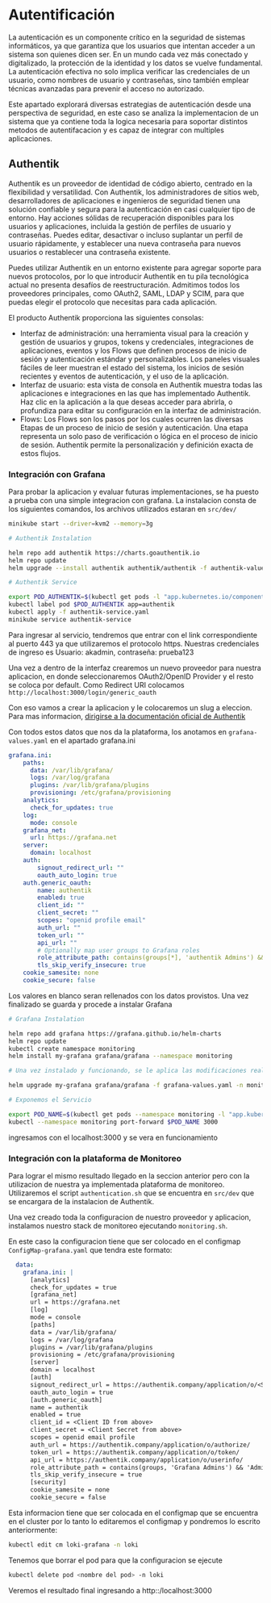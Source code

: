 # Autentificación

La autenticación es un componente crítico en la seguridad de sistemas informáticos, ya que garantiza que los usuarios que intentan acceder a un sistema son quienes dicen ser. En un mundo cada vez más conectado y digitalizado, la protección de la identidad y los datos se vuelve fundamental. La autenticación efectiva no solo implica verificar las credenciales de un usuario, como nombres de usuario y contraseñas, sino también emplear técnicas avanzadas para prevenir el acceso no autorizado.

Este apartado explorará diversas estrategias de autenticación desde una perspectiva de seguridad, en este caso se analiza la implementacion de un sistema que ya contiene toda la logica necesaria para soportar distintos metodos de autentifacacion y es capaz de integrar con multiples aplicaciones.

## Authentik

Authentik es un proveedor de identidad de código abierto, centrado en la flexibilidad y versatilidad. Con Authentik, los administradores de sitios web, desarrolladores de aplicaciones e ingenieros de seguridad tienen una solución confiable y segura para la autenticación en casi cualquier tipo de entorno. Hay acciones sólidas de recuperación disponibles para los usuarios y aplicaciones, incluida la gestión de perfiles de usuario y contraseñas. Puedes editar, desactivar o incluso suplantar un perfil de usuario rápidamente, y establecer una nueva contraseña para nuevos usuarios o restablecer una contraseña existente.

Puedes utilizar Authentik en un entorno existente para agregar soporte para nuevos protocolos, por lo que introducir Authentik en tu pila tecnológica actual no presenta desafíos de reestructuración. Admitimos todos los proveedores principales, como OAuth2, SAML, LDAP y SCIM, para que puedas elegir el protocolo que necesitas para cada aplicación.

El producto Authentik proporciona las siguientes consolas:

- Interfaz de administración: una herramienta visual para la creación y gestión de usuarios y grupos, tokens y credenciales, integraciones de aplicaciones, eventos y los Flows que definen procesos de inicio de sesión y autenticación estándar y personalizables. Los paneles visuales fáciles de leer muestran el estado del sistema, los inicios de sesión recientes y eventos de autenticación, y el uso de la aplicación.
- Interfaz de usuario: esta vista de consola en Authentik muestra todas las aplicaciones e integraciones en las que has implementado Authentik. Haz clic en la aplicación a la que deseas acceder para abrirla, o profundiza para editar su configuración en la interfaz de administración.
- Flows: Los Flows son los pasos por los cuales ocurren las diversas Etapas de un proceso de inicio de sesión y autenticación. Una etapa representa un solo paso de verificación o lógica en el proceso de inicio de sesión. Authentik permite la personalización y definición exacta de estos flujos.

### Integración con Grafana

Para probar la aplicacion y evaluar futuras implementaciones, se ha puesto a prueba con una simple integracion con grafana. La instalacion consta de los siguientes comandos, los archivos utilizados estaran en `src/dev/`

```sh
minikube start --driver=kvm2 --memory=3g  

# Authentik Instalation

helm repo add authentik https://charts.goauthentik.io
helm repo update
helm upgrade --install authentik authentik/authentik -f authentik-values.yaml

# Authentik Service

export POD_AUTHENTIK=$(kubectl get pods -l "app.kubernetes.io/component=server" -o jsonpath="{.items[0].metadata.name}")
kubectl label pod $POD_AUTHENTIK app=authentik
kubectl apply -f authentik-service.yaml
minikube service authentik-service
```

Para ingresar al servicio, tendremos que entrar con el link correspondiente al puerto 443 ya que utilizaremos el protocolo https. Nuestras credenciales de ingreso es Usuario: akadmin, contraseña: prueba123

Una vez a dentro de la interfaz crearemos un nuevo proveedor para nuestra aplicacion, en donde seleccionaremos OAuth2/OpenID Provider y el resto se coloca por default. Como Redirect URI colocamos `http://localhost:3000/login/generic_oauth`

Con eso vamos a crear la aplicacion y le colocaremos un slug a eleccion. Para mas informacion, [dirigirse a la documentación oficial de Authentik](https://docs.goauthentik.io/integrations/services/grafana/)

Con todos estos datos que nos da la plataforma, los anotamos en `grafana-values.yaml` en el apartado grafana.ini

```yaml
grafana.ini:
    paths:
      data: /var/lib/grafana/
      logs: /var/log/grafana
      plugins: /var/lib/grafana/plugins
      provisioning: /etc/grafana/provisioning
    analytics:
      check_for_updates: true
    log:
      mode: console
    grafana_net:
      url: https://grafana.net
    server:
      domain: localhost
    auth:
        signout_redirect_url: ""
        oauth_auto_login: true
    auth.generic_oauth:
        name: authentik
        enabled: true
        client_id: ""
        client_secret: ""
        scopes: "openid profile email"
        auth_url: ""
        token_url: ""
        api_url: ""
        # Optionally map user groups to Grafana roles
        role_attribute_path: contains(groups[*], 'authentik Admins') && 'Admin' || contains(groups[*], 'Grafana Editors') && 'Editor' || 'Viewer'
        tls_skip_verify_insecure: true
    cookie_samesite: none
    cookie_secure: false
```

Los valores en blanco seran rellenados con los datos provistos. Una vez finalizado se guarda y procede a instalar Grafana

```sh
# Grafana Instalation

helm repo add grafana https://grafana.github.io/helm-charts
helm repo update
kubectl create namespace monitoring
helm install my-grafana grafana/grafana --namespace monitoring

# Una vez instalado y funcionando, se le aplica las modificaciones realizadas anteriormente

helm upgrade my-grafana grafana/grafana -f grafana-values.yaml -n monitoring

# Exponemos el Servicio

export POD_NAME=$(kubectl get pods --namespace monitoring -l "app.kubernetes.io/name=grafana,app.kubernetes.io/instance=my-grafana" -o jsonpath="{.items[0].metadata.name}")
kubectl --namespace monitoring port-forward $POD_NAME 3000
```

ingresamos con el localhost:3000 y se vera en funcionamiento

### Integración con la plataforma de Monitoreo

Para lograr el mismo resultado llegado en la seccion anterior pero con la utilizacion de nuestra ya implementada plataforma de monitoreo. Utilizaremos el script `authentication.sh` que se encuentra en `src/dev` que se encargara de la instalacion de Authentik.

Una vez creado toda la configuracion de nuestro proveedor y aplicacion, instalamos nuestro stack de monitoreo ejecutando `monitoring.sh`.

En este caso la configuracion tiene que ser colocado en el configmap `ConfigMap-grafana.yaml` que tendra este formato:

```yaml
  data:
    grafana.ini: |
      [analytics]
      check_for_updates = true
      [grafana_net]
      url = https://grafana.net
      [log]
      mode = console
      [paths]
      data = /var/lib/grafana/
      logs = /var/log/grafana
      plugins = /var/lib/grafana/plugins
      provisioning = /etc/grafana/provisioning
      [server]
      domain = localhost
      [auth]
      signout_redirect_url = https://authentik.company/application/o/<Slug of the application from above>/end-session/
      oauth_auto_login = true
      [auth.generic_oauth]
      name = authentik
      enabled = true
      client_id = <Client ID from above>
      client_secret = <Client Secret from above>
      scopes = openid email profile
      auth_url = https://authentik.company/application/o/authorize/
      token_url = https://authentik.company/application/o/token/
      api_url = https://authentik.company/application/o/userinfo/
      role_attribute_path = contains(groups, 'Grafana Admins') && 'Admin' || contains(groups, 'Grafana Editors') && 'Editor' || 'Viewer'
      tls_skip_verify_insecure = true
      [security]
      cookie_samesite = none
      cookie_secure = false
```

Esta informacion tiene que ser colocada en el configmap que se encuentra en el cluster por lo tanto lo editaremos el configmap y pondremos lo escrito anteriormente:

```sh
kubectl edit cm loki-grafana -n loki
```

Tenemos que borrar el pod para que la configuracion se ejecute

```sh
kubectl delete pod <nombre del pod> -n loki
```

Veremos el resultado final ingresando a http::/localhost:3000